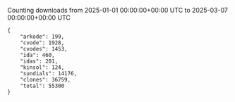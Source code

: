 
Counting downloads from 2025-01-01 00:00:00+00:00 UTC to 2025-03-07 00:00:00+00:00 UTC

```
{
    "arkode": 199,
    "cvode": 1928,
    "cvodes": 1453,
    "ida": 460,
    "idas": 201,
    "kinsol": 124,
    "sundials": 14176,
    "clones": 36759,
    "total": 55300
}
```
